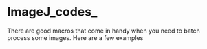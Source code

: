 # ImageJ_codes_
There are good macros that come in handy when you need to batch process some images. Here are a few examples 
